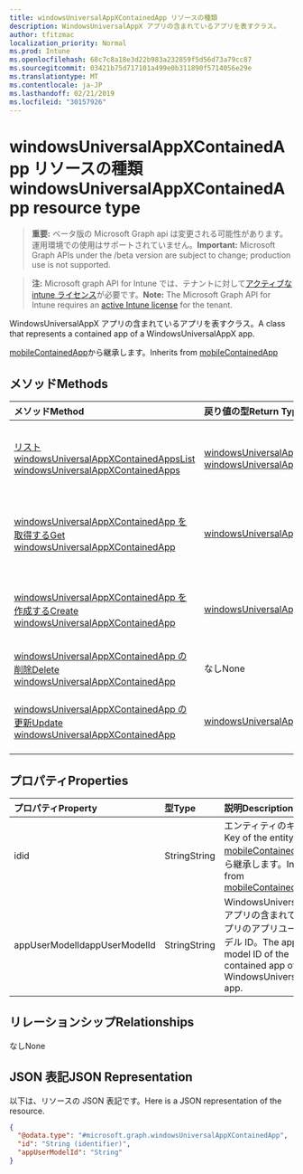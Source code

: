 ```yaml
---
title: windowsUniversalAppXContainedApp リソースの種類
description: WindowsUniversalAppX アプリの含まれているアプリを表すクラス。
author: tfitzmac
localization_priority: Normal
ms.prod: Intune
ms.openlocfilehash: 68c7c8a18e3d22b983a232859f5d56d73a79cc87
ms.sourcegitcommit: 03421b75d717101a499e0b311890f5714056e29e
ms.translationtype: MT
ms.contentlocale: ja-JP
ms.lasthandoff: 02/21/2019
ms.locfileid: "30157926"
---
```

# <a name="windowsuniversalappxcontainedapp-resource-type"></a><span data-ttu-id="5f4ac-103">windowsUniversalAppXContainedApp リソースの種類</span><span class="sxs-lookup"><span data-stu-id="5f4ac-103">windowsUniversalAppXContainedApp resource type</span></span>

> <span data-ttu-id="5f4ac-104">**重要:** ベータ版の Microsoft Graph api は変更される可能性があります。運用環境での使用はサポートされていません。</span><span class="sxs-lookup"><span data-stu-id="5f4ac-104">**Important:** Microsoft Graph APIs under the /beta version are subject to change; production use is not supported.</span></span>

> <span data-ttu-id="5f4ac-105">**注:** Microsoft graph API for Intune では、テナントに対して[アクティブな intune ライセンス](https://go.microsoft.com/fwlink/?linkid=839381)が必要です。</span><span class="sxs-lookup"><span data-stu-id="5f4ac-105">**Note:** The Microsoft Graph API for Intune requires an [active Intune license](https://go.microsoft.com/fwlink/?linkid=839381) for the tenant.</span></span>

<span data-ttu-id="5f4ac-106">WindowsUniversalAppX アプリの含まれているアプリを表すクラス。</span><span class="sxs-lookup"><span data-stu-id="5f4ac-106">A class that represents a contained app of a WindowsUniversalAppX app.</span></span>


<span data-ttu-id="5f4ac-107">[mobileContainedApp](../resources/intune-apps-mobilecontainedapp.md)から継承します。</span><span class="sxs-lookup"><span data-stu-id="5f4ac-107">Inherits from [mobileContainedApp](../resources/intune-apps-mobilecontainedapp.md)</span></span>

## <a name="methods"></a><span data-ttu-id="5f4ac-108">メソッド</span><span class="sxs-lookup"><span data-stu-id="5f4ac-108">Methods</span></span>
|<span data-ttu-id="5f4ac-109">メソッド</span><span class="sxs-lookup"><span data-stu-id="5f4ac-109">Method</span></span>|<span data-ttu-id="5f4ac-110">戻り値の型</span><span class="sxs-lookup"><span data-stu-id="5f4ac-110">Return Type</span></span>|<span data-ttu-id="5f4ac-111">説明</span><span class="sxs-lookup"><span data-stu-id="5f4ac-111">Description</span></span>|
|:---|:---|:---|
|[<span data-ttu-id="5f4ac-112">リスト windowsUniversalAppXContainedApps</span><span class="sxs-lookup"><span data-stu-id="5f4ac-112">List windowsUniversalAppXContainedApps</span></span>](../api/intune-apps-windowsuniversalappxcontainedapp-list.md)|<span data-ttu-id="5f4ac-113">[windowsUniversalAppXContainedApp](../resources/intune-apps-windowsuniversalappxcontainedapp.md)コレクション</span><span class="sxs-lookup"><span data-stu-id="5f4ac-113">[windowsUniversalAppXContainedApp](../resources/intune-apps-windowsuniversalappxcontainedapp.md) collection</span></span>|<span data-ttu-id="5f4ac-114">[windowsUniversalAppXContainedApp](../resources/intune-apps-windowsuniversalappxcontainedapp.md)オブジェクトのプロパティとリレーションシップをリストします。</span><span class="sxs-lookup"><span data-stu-id="5f4ac-114">List properties and relationships of the [windowsUniversalAppXContainedApp](../resources/intune-apps-windowsuniversalappxcontainedapp.md) objects.</span></span>|
|[<span data-ttu-id="5f4ac-115">windowsUniversalAppXContainedApp を取得する</span><span class="sxs-lookup"><span data-stu-id="5f4ac-115">Get windowsUniversalAppXContainedApp</span></span>](../api/intune-apps-windowsuniversalappxcontainedapp-get.md)|[<span data-ttu-id="5f4ac-116">windowsUniversalAppXContainedApp</span><span class="sxs-lookup"><span data-stu-id="5f4ac-116">windowsUniversalAppXContainedApp</span></span>](../resources/intune-apps-windowsuniversalappxcontainedapp.md)|<span data-ttu-id="5f4ac-117">[windowsUniversalAppXContainedApp](../resources/intune-apps-windowsuniversalappxcontainedapp.md)オブジェクトのプロパティとリレーションシップを読み取ります。</span><span class="sxs-lookup"><span data-stu-id="5f4ac-117">Read properties and relationships of the [windowsUniversalAppXContainedApp](../resources/intune-apps-windowsuniversalappxcontainedapp.md) object.</span></span>|
|[<span data-ttu-id="5f4ac-118">windowsUniversalAppXContainedApp を作成する</span><span class="sxs-lookup"><span data-stu-id="5f4ac-118">Create windowsUniversalAppXContainedApp</span></span>](../api/intune-apps-windowsuniversalappxcontainedapp-create.md)|[<span data-ttu-id="5f4ac-119">windowsUniversalAppXContainedApp</span><span class="sxs-lookup"><span data-stu-id="5f4ac-119">windowsUniversalAppXContainedApp</span></span>](../resources/intune-apps-windowsuniversalappxcontainedapp.md)|<span data-ttu-id="5f4ac-120">新しい[windowsUniversalAppXContainedApp](../resources/intune-apps-windowsuniversalappxcontainedapp.md)オブジェクトを作成します。</span><span class="sxs-lookup"><span data-stu-id="5f4ac-120">Create a new [windowsUniversalAppXContainedApp](../resources/intune-apps-windowsuniversalappxcontainedapp.md) object.</span></span>|
|[<span data-ttu-id="5f4ac-121">windowsUniversalAppXContainedApp の削除</span><span class="sxs-lookup"><span data-stu-id="5f4ac-121">Delete windowsUniversalAppXContainedApp</span></span>](../api/intune-apps-windowsuniversalappxcontainedapp-delete.md)|<span data-ttu-id="5f4ac-122">なし</span><span class="sxs-lookup"><span data-stu-id="5f4ac-122">None</span></span>|<span data-ttu-id="5f4ac-123">[windowsUniversalAppXContainedApp](../resources/intune-apps-windowsuniversalappxcontainedapp.md)を削除します。</span><span class="sxs-lookup"><span data-stu-id="5f4ac-123">Deletes a [windowsUniversalAppXContainedApp](../resources/intune-apps-windowsuniversalappxcontainedapp.md).</span></span>|
|[<span data-ttu-id="5f4ac-124">windowsUniversalAppXContainedApp の更新</span><span class="sxs-lookup"><span data-stu-id="5f4ac-124">Update windowsUniversalAppXContainedApp</span></span>](../api/intune-apps-windowsuniversalappxcontainedapp-update.md)|[<span data-ttu-id="5f4ac-125">windowsUniversalAppXContainedApp</span><span class="sxs-lookup"><span data-stu-id="5f4ac-125">windowsUniversalAppXContainedApp</span></span>](../resources/intune-apps-windowsuniversalappxcontainedapp.md)|<span data-ttu-id="5f4ac-126">[windowsUniversalAppXContainedApp](../resources/intune-apps-windowsuniversalappxcontainedapp.md)オブジェクトのプロパティを更新します。</span><span class="sxs-lookup"><span data-stu-id="5f4ac-126">Update the properties of a [windowsUniversalAppXContainedApp](../resources/intune-apps-windowsuniversalappxcontainedapp.md) object.</span></span>|

## <a name="properties"></a><span data-ttu-id="5f4ac-127">プロパティ</span><span class="sxs-lookup"><span data-stu-id="5f4ac-127">Properties</span></span>
|<span data-ttu-id="5f4ac-128">プロパティ</span><span class="sxs-lookup"><span data-stu-id="5f4ac-128">Property</span></span>|<span data-ttu-id="5f4ac-129">型</span><span class="sxs-lookup"><span data-stu-id="5f4ac-129">Type</span></span>|<span data-ttu-id="5f4ac-130">説明</span><span class="sxs-lookup"><span data-stu-id="5f4ac-130">Description</span></span>|
|:---|:---|:---|
|<span data-ttu-id="5f4ac-131">id</span><span class="sxs-lookup"><span data-stu-id="5f4ac-131">id</span></span>|<span data-ttu-id="5f4ac-132">String</span><span class="sxs-lookup"><span data-stu-id="5f4ac-132">String</span></span>|<span data-ttu-id="5f4ac-133">エンティティのキー。</span><span class="sxs-lookup"><span data-stu-id="5f4ac-133">Key of the entity.</span></span> <span data-ttu-id="5f4ac-134">[mobileContainedApp](../resources/intune-apps-mobilecontainedapp.md)から継承します。</span><span class="sxs-lookup"><span data-stu-id="5f4ac-134">Inherited from [mobileContainedApp](../resources/intune-apps-mobilecontainedapp.md)</span></span>|
|<span data-ttu-id="5f4ac-135">appUserModelId</span><span class="sxs-lookup"><span data-stu-id="5f4ac-135">appUserModelId</span></span>|<span data-ttu-id="5f4ac-136">String</span><span class="sxs-lookup"><span data-stu-id="5f4ac-136">String</span></span>|<span data-ttu-id="5f4ac-137">WindowsUniversalAppX アプリの含まれているアプリのアプリユーザーモデル ID。</span><span class="sxs-lookup"><span data-stu-id="5f4ac-137">The app user model ID of the contained app of a WindowsUniversalAppX app.</span></span>|

## <a name="relationships"></a><span data-ttu-id="5f4ac-138">リレーションシップ</span><span class="sxs-lookup"><span data-stu-id="5f4ac-138">Relationships</span></span>
<span data-ttu-id="5f4ac-139">なし</span><span class="sxs-lookup"><span data-stu-id="5f4ac-139">None</span></span>

## <a name="json-representation"></a><span data-ttu-id="5f4ac-140">JSON 表記</span><span class="sxs-lookup"><span data-stu-id="5f4ac-140">JSON Representation</span></span>
<span data-ttu-id="5f4ac-141">以下は、リソースの JSON 表記です。</span><span class="sxs-lookup"><span data-stu-id="5f4ac-141">Here is a JSON representation of the resource.</span></span>
<!-- {
  "blockType": "resource",
  "keyProperty": "id",
  "@odata.type": "microsoft.graph.windowsUniversalAppXContainedApp"
}
-->
``` json
{
  "@odata.type": "#microsoft.graph.windowsUniversalAppXContainedApp",
  "id": "String (identifier)",
  "appUserModelId": "String"
}
```




